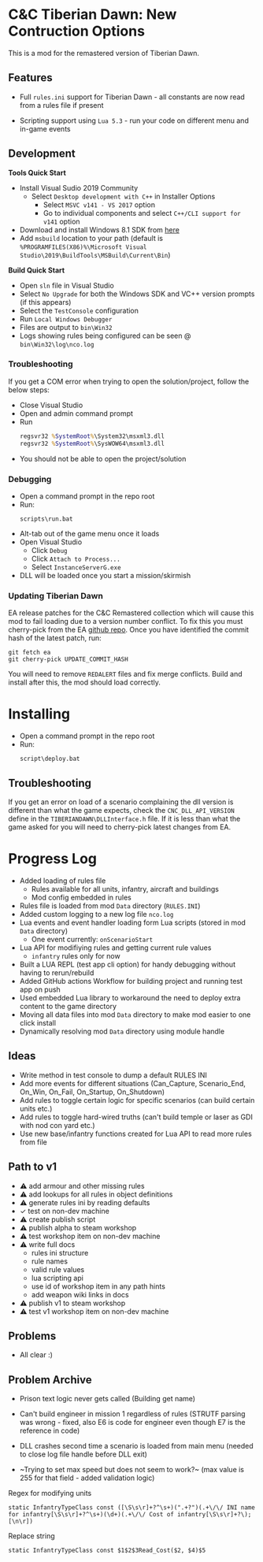 ﻿# C&C Tiberian Dawn: New Contruction Options

This is a mod for the remastered version of Tiberian Dawn.

## Features

- Full `rules.ini` support for Tiberian Dawn - all constants are now read from a rules file if present

- Scripting support using `Lua 5.3` - run your code on different menu and in-game events

## Development

**Tools Quick Start**

- Install Visual Sudio 2019 Community
    - Select `Desktop development with C++` in Installer Options
        - Select `MSVC v141 - VS 2017` option
        - Go to individual components and select `C++/CLI support for v141` option
- Download and install Windows 8.1 SDK from [here](https://developer.microsoft.com/en-us/windows/downloads/sdk-archive)
- Add `msbuild` location to your path (default is `%PROGRAMFILES(X86)%\Microsoft Visual Studio\2019\BuildTools\MSBuild\Current\Bin`)

**Build Quick Start**

- Open `sln` file in Visual Studio
- Select `No Upgrade` for both the Windows SDK and VC++ version prompts (if this appears)
- Select the `TestConsole` configuration
- Run `Local Windows Debugger`
- Files are output to `bin\Win32`
- Logs showing rules being configured can be seen @ `bin\Win32\log\nco.log`

### Troubleshooting

If you get a COM error when trying to open the solution/project, follow the below steps:

- Close Visual Studio
- Open and admin command prompt
- Run
    ```bat
    regsvr32 %SystemRoot%\System32\msxml3.dll
    regsvr32 %SystemRoot%\SysWOW64\msxml3.dll
    ```
- You should not be able to open the project/solution

### Debugging

- Open a command prompt in the repo root
- Run:
    ```batch
    scripts\run.bat
    ```
- Alt-tab out of the game menu once it loads
- Open Visual Studio
    - Click `Debug`
    - Click `Attach to Process...`
    - Select `InstanceServerG.exe`
- DLL will be loaded once you start a mission/skirmish

### Updating Tiberian Dawn

EA release patches for the C&C Remastered collection which will cause this mod to fail loading due to a version number conflict. To fix this you must cherry-pick from the EA [github repo](https://github.com/electronicarts/CnC_Remastered_Collection). Once you have identified the commit hash of the latest patch, run:

```batch
git fetch ea
git cherry-pick UPDATE_COMMIT_HASH
```

You will need to remove `REDALERT` files and fix merge conflicts. Build and install after this, the mod should load correctly.

# Installing

- Open a command prompt in the repo root
- Run:
    ```batch
    script\deploy.bat
    ```

## Troubleshooting

If you get an error on load of a scenario complaining the dll version is different than what the game expects, check the `CNC_DLL_API_VERSION` define in the `TIBERIANDAWN\DLLInterface.h` file. If it is less than what the game asked for you will need to cherry-pick latest changes from EA.

# Progress Log

- Added loading of rules file
    - Rules available for all units, infantry, aircraft and buildings
    - Mod config embedded in rules
- Rules file is loaded from mod `Data` directory (`RULES.INI`)
- Added custom logging to a new log file `nco.log`
- Lua events and event handler loading form Lua scripts (stored in mod `Data` directory)
    - One event currently: `onScenarioStart`
- Lua API for modifiying rules and getting current rule values
    - `infantry` rules only for now
- Built a LUA REPL (test app cli option) for handy debugging without having to rerun/rebuild
- Added GitHub actions Workflow for building project and running test app on push
- Used embedded Lua library to workaround the need to deploy extra content to the game directory
- Moving all data files into mod `Data` directory to make mod easier to one click install
- Dynamically resolving mod `Data` directory using module handle

## Ideas

- Write method in test console to dump a default RULES INI
- Add more events for different situations (Can_Capture, Scenario_End, On_Win, On_Fail, On_Startup, On_Shutdown)
- Add rules to toggle certain logic for specific scenarios (can build certain units etc.)
- Add rules to toggle hard-wired truths (can't build temple or laser as GDI with nod con yard etc.)
- Use new base/infantry functions created for Lua API to read more rules from file

## Path to v1

- ⚠ add armour and other missing rules
- ⚠ add lookups for all rules in object definitions
- ⚠ generate rules ini by reading defaults
- ✓ test on non-dev machine
- ⚠ create publish script
- ⚠ publish alpha to steam workshop
- ⚠ test workshop item on non-dev machine
- ⚠ write full docs
  - rules ini structure
  - rule names
  - valid rule values
  - lua scripting api
  - use id of workshop item in any path hints
  - add weapon wiki links in docs
- ⚠ publish v1 to steam workshop
- ⚠ test v1 workshop item on non-dev machine

## Problems

- All clear :)

## Problem Archive

- Prison text logic never gets called (Building get name)
- Can't build engineer in mission 1 regardless of rules (STRUTF parsing was wrong - fixed, also E6 is code for engineer even though E7 is the reference in code)
- DLL crashes second time a scenario is loaded from main menu (needed to close log file handle before DLL exit)

- ~Trying to set max speed but does not seem to work?~ (max value is 255 for that field - added validation logic)

Regex for modifying units

```
static InfantryTypeClass const ([\S\s\r]+?^\s+)(".+?")(.+\/\/ INI name for infantry[\S\s\r]+?^\s+)(\d+)(.+\/\/ Cost of infantry[\S\s\r]+?\);[\n\r])
```

Replace string

```
static InfantryTypeClass const $1$2$3Read_Cost($2, $4)$5
```
